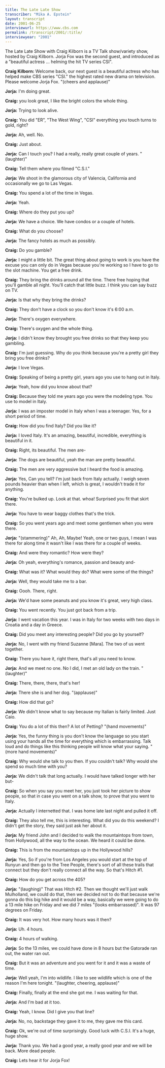 ```yaml
---
title: The Late Late Show
transcriber: "Mika A. Epstein"
layout: transcript
date: 2001-06-25
interviewurl: https://www.cbs.com
permalink: /transcript/2001/:title/
interviewyear: "2001"
---
```

The Late Late Show with Craig Kilborn is a TV Talk show/variety show, hosted by Craig Kilborn. Jorja Fox was the second guest, and introduced as a "beautiful actress ... helming the hit TV series CSI".

**Craig Kilborn:** Welcome back, our next guest is a beautiful actress who has helped make CBS series "CSI." the highest rated new drama on television. Please welcome Jorja Fox. "(cheers and applause)"

**Jorja:** I'm doing great.

**Craig:** you look great, I like the bright colors the whole thing.

**Jorja:** Trying to look alive.

**Craig:** You did "ER", "The West Wing", "CSI" everything you touch turns to gold, right?

**Jorja:** Ah, well. No.

**Craig:** Just about.

**Jorja:** Can I touch you? I had a really, really great couple of years. "(laughter)"

**Craig:** Tell them where you filmed "C.S.I."

**Jorja:** We shoot in the glamorous city of Valencia, California and occasionally we go to Las Vegas.

**Craig:** You spend a lot of the time in Vegas.

**Jorja:** Yeah.

**Craig:** Where do they put you up?

**Jorja:** We have a choice. We have condos or a couple of hotels.

**Craig:** What do you choose?

**Jorja:** The fancy hotels as much as possibly.

**Craig:** Do you gamble?

**Jorja:** I might a little bit. The great thing about going to work is you have the excuse you can only do in Vegas because you're working so I have to go to the slot machine. You get a free drink.

**Craig:** They bring the drinks around all the time. There free hoping that you'll gamble all night. You'll catch that little buzz. I think you can say buzz on TV.

**Jorja:** Is that why they bring the drinks?

**Craig:** They don't have a clock so you don't know it's 6:00 a.m.

**Jorja:** There's oxygen everywhere.

**Craig:** There's oxygen and the whole thing.

**Jorja:** I didn't know they brought you free drinks so that they keep you gambling.

**Craig:** I'm just guessing. Why do you think because you're a pretty girl they bring you free drinks?

**Jorja:** I love Vegas.

**Craig:** Speaking of being a pretty girl, years ago you use to hang out in Italy.

**Jorja:** Yeah, how did you know about that?

**Craig:** Because they told me years ago you were the modeling type. You use to model in Italy.

**Jorja:** I was an imposter model in Italy when I was a teenager. Yes, for a short period of time.

**Craig:** How did you find Italy? Did you like it?

**Jorja:** I loved Italy. It's an amazing, beautiful, incredible, everything is beautiful in it.

**Craig:** Right, its beautiful. The men are-

**Jorja:** The dogs are beautiful, yeah the man are pretty beautiful.

**Craig:** The men are very aggressive but I heard the food is amazing.

**Jorja:** Yes, Can you tell? I'm just back from Italy actually. I weigh seven pounds heavier than when I left, which is great, I wouldn't trade it for anything.

**Craig:** You're bulked up. Look at that. whoa! Surprised you fit that skirt there.

**Jorja:** You have to wear baggy clothes that's the trick.

**Craig:** So you went years ago and meet some gentlemen when you were there.

**Jorja:** "(stammering)" Ah, Ah, Maybe! Yeah, one or two guys, I mean I was there for along time it wasn't like I was there for a couple of weeks.

**Craig:** And were they romantic? How were they?

**Jorja:** Oh yeah, everything's romance, passion and beauty and-

**Craig:** What was it? What would they do? What were some of the things?

**Jorja:** Well, they would take me to a bar.

**Craig:** Oooh. There, right.

**Jorja:** We'd have some peanuts and you know it's great, very high class.

**Craig:** You went recently. You just got back from a trip.

**Jorja:** I went vacation this year. I was in Italy for two weeks with two days in Croatia and a day in Greece.

**Craig:** Did you meet any interesting people? Did you go by yourself?

**Jorja:** No, I went with my friend Suzanne [Mara]. The two of us went together.

**Craig:** There you have it, right there, that's all you need to know.

**Jorja:** And we meet no one. No I did, I met an old lady on the train. "(laughter)"

**Craig:** There, there, there, that's her!

**Jorja:** There she is and her dog. "(applause)"

**Craig:** How did that go?

**Jorja:** We didn't know what to say because my Italian is fairly limited. Just Caio.

**Craig:** You do a lot of this then? A lot of Petting? "(hand movements)"

**Jorja:** Yes, the funny thing is you don't know the language so you start using your hands all the time for everything which is embarrassing. Talk loud and do things like this thinking people will know what your saying. "(more hand movements)"

**Craig:** Why would she talk to you then. If you couldn't talk? Why would she spend so much time with you?

**Jorja:** We didn't talk that long actually. I would have talked longer with her but-

**Craig:** So when you say you meet her, you just took her picture to show people, so that in case you went on a talk show, to prove that you went to Italy.

**Jorja:** Actually I internetted that. I was home late last night and pulled it off.

**Craig:** They also tell me, this is interesting. What did you do this weekend? I didn't get the story, they said just ask her about it.

**Jorja:** My friend John and I decided to walk the mountaintops from town, from Hollywood, all the way to the ocean. We heard it could be done.

**Craig:** This is from the mountaintops up in the Hollywood hills?

**Jorja:** Yes, So if you're from Los Angeles you would start at the top of Runyun and then go to the Tree People, there's sort of all these trails that connect but they don't really connect all the way. So that's Hitch #1.

**Craig:** How do you get across the 405?

**Jorja:** "(laughing)" That was Hitch #2. Then we thought we'll just walk Mulholland, we could do that, then we decided not to do that because we're gonna do this big hike and it would be a way, basically we were going to do a 13 mile hike on Friday and we did 7 miles "(looks embarrassed)". It was 97 degrees on Friday.

**Craig:** It was very hot. How many hours was it then?

**Jorja:** Uh. 4 hours.

**Craig:** 4 hours of walking.

**Jorja:** So the 13 miles, we could have done in 8 hours but the Gatorade ran out, the water ran out.

**Craig:** But it was an adventure and you went for it and it was a waste of time.

**Jorja:** Well yeah, I'm into wildlife. I like to see wildlife which is one of the reason I'm here tonight. "(laughter, cheering, applause)"

**Craig:** Finally, finally at the end she got me. I was waiting for that.

**Jorja:** And I'm bad at it too.

**Craig:** Yeah, I know. Did I give you that line?

**Jorja:** No, no, backstage they gave it to me, they gave me this card.

**Craig:** Ok, we're out of time surprisingly. Good luck with C.S.I. It's a huge, huge show.

**Jorja:** Thank you. We had a good year, a really good year and we will be back. More dead people.

**Craig:** Lets hear it for Jorja Fox!
